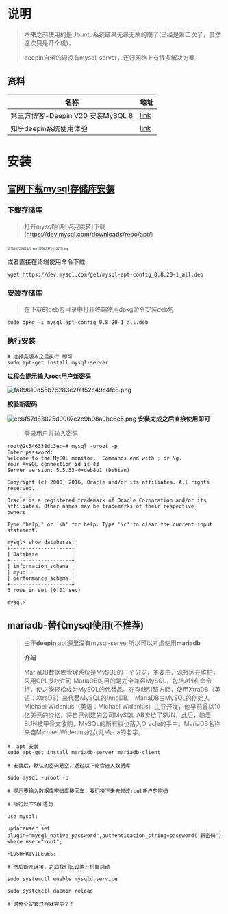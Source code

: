 # 说明

> 本来之前使用的是Ubuntu系统结果无缘无故的崩了(已经是第二次了，虽然这次只是开个机)，
>
> deepin自带的源没有mysql-server，还好网络上有很多解决方案

## 资料

| 名称                              | 地址                                                         |
| --------------------------------- | ------------------------------------------------------------ |
| 第三方博客-Deepin V20 安装MySQL 8 | [link](https://bbs.deepin.org/post/191965#mod=viewthread&tid=191965&extra=) |
| 知乎deepin系统使用体验            | [link](https://zhuanlan.zhihu.com/p/66428353)                |



# 安装

##  [官网下载mysql存储库安装](https://bbs.deepin.org/post/191965#mod=viewthread&tid=191965&extra=)

### [**下载存储库**](https://dev.mysql.com/downloads/repo/apt/)

> 打开mysql官网[点我跳转]下载(https://dev.mysql.com/downloads/repo/apt/)	

<img src="https://i.loli.net/2021/11/01/okujFMV4hylmqiA.png" alt="1635726424(1).jpg" style="zoom: 50%;" />

<img src="https://i.loli.net/2021/11/01/TlvwtHidM3nzs7Y.png" alt="1635726527(1).jpg" style="zoom:50%;" />

或者直接在终端使用命令下载

```shell
wget https://dev.mysql.com/get/mysql-apt-config_0.8.20-1_all.deb
```

### 安装存储库

> 在下载的deb包目录中打开终端使用dpkg命令安装deb包

```shell
sudo dpkg -i mysql-apt-config_0.8.20-1_all.deb
```

### 执行安装

```shell
# 选择完版本之后执行 即可
sudo apt-get install mysql-server 
```

**过程会提示输入root用户新密码**

![fa89610d55b76283e2faf52c49c4fc8.png](https://i.loli.net/2021/11/01/pznmwYJgo2DsljA.png)

**校验新密码**

![ee6f57d83825d9007e2c9b98a9be6e5.png](https://i.loli.net/2021/11/01/rnVxa1GcW6jhDBy.png)
**安装完成之后直接使用即可**

> 登录用户并输入密码

```shell
root@2c546338dc3e:~# mysql -uroot -p
Enter password:
Welcome to the MySQL monitor.  Commands end with ; or \g.
Your MySQL connection id is 43
Server version: 5.5.53-0+deb8u1 (Debian)

Copyright (c) 2000, 2016, Oracle and/or its affiliates. All rights reserved.

Oracle is a registered trademark of Oracle Corporation and/or its
affiliates. Other names may be trademarks of their respective
owners.

Type 'help;' or '\h' for help. Type '\c' to clear the current input statement.

mysql> show databases;
+--------------------+
| Database           |
+--------------------+
| information_schema |
| mysql              |
| performance_schema |
+--------------------+
3 rows in set (0.01 sec)

mysql>

```



## mariadb-替代mysql使用(不推荐)

> 由于**deepin**      apt源里没有mysql-server所以可以考虑使用**mariadb**
>
> **介绍**
>
> MariaDB数据库管理系统是MySQL的一个分支，主要由开源社区在维护，采用GPL授权许可 MariaDB的目的是完全兼容MySQL，包括API和命令行，使之能轻松成为MySQL的代替品。在存储引擎方面，使用XtraDB（英语：XtraDB）来代替MySQL的InnoDB。 MariaDB由MySQL的创始人Michael Widenius（英语：Michael Widenius）主导开发，他早前曾以10亿美元的价格，将自己创建的公司MySQL AB卖给了SUN，此后，随着SUN被甲骨文收购，MySQL的所有权也落入Oracle的手中。MariaDB名称来自Michael Widenius的女儿Maria的名字。

```shell
#  apt 安装
sudo apt-get install mariadb-server mariadb-client

# 安装后，默认的密码是空，通过以下命令进入数据库

sudo mysql -uroot -p

# 提示要输入数据库密码直接回车，我们接下来去修改root用户的密码

# 执行以下SQL语句

use mysql;

updateuser set plugin="mysql_native_password",authentication_string=password('新密码') where user="root";

FLUSHPRIVILEGES;

# 然后断开连接，之后我们区设置开机自启动

sudo systemctl enable mysqld.service

sudo systemctl daemon-reload

# 这整个安装过程就完毕了！
```

